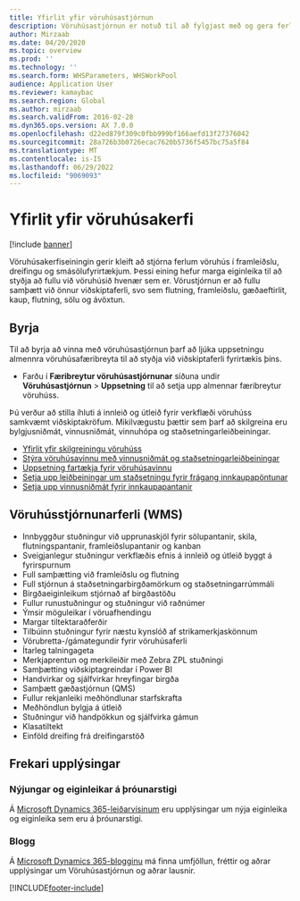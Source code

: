 ```yaml
---
title: Yfirlit yfir vöruhúsastjórnun
description: Vöruhúsastjórnun er notuð til að fylgjast með og gera ferli vöruhúsa sjálfvirk.
author: Mirzaab
ms.date: 04/20/2020
ms.topic: overview
ms.prod: ''
ms.technology: ''
ms.search.form: WHSParameters, WHSWorkPool
audience: Application User
ms.reviewer: kamaybac
ms.search.region: Global
ms.author: mirzaab
ms.search.validFrom: 2016-02-28
ms.dyn365.ops.version: AX 7.0.0
ms.openlocfilehash: d22ed879f309c0fbb999bf166aefd13f27376042
ms.sourcegitcommit: 28a726b3b0726ecac7620b5736f5457bc75a5f84
ms.translationtype: MT
ms.contentlocale: is-IS
ms.lasthandoff: 06/29/2022
ms.locfileid: "9069093"
---
```

# <a name="warehouse-management-overview"></a>Yfirlit yfir vöruhúsakerfi

[!include [banner](../includes/banner.md)]

Vöruhúsakerfiseiningin gerir kleift að stjórna ferlum vöruhús í framleiðslu, dreifingu og smásölufyrirtækjum. Þessi eining hefur marga eiginleika til að styðja að fullu við vöruhúsið hvenær sem er. Vörustjórnun er að fullu samþætt við önnur viðskiptaferli, svo sem flutning, framleiðslu, gæðaeftirlit, kaup, flutning, sölu og ávöxtun.

## <a name="get-started"></a>Byrja
Til að byrja að vinna með vöruhúsastjórnun þarf að ljúka uppsetningu almennra vöruhúsafæribreyta til að styðja við viðskiptaferli fyrirtækis þíns.

- Farðu í **Færibreytur vöruhúsastjórnunar** síðuna undir **Vöruhúsastjórnun** > **Uppsetning** til að setja upp almennar færibreytur vöruhúss.

Þú verður að stilla íhluti á innleið og útleið fyrir verkflæði vöruhúss samkvæmt viðskiptakröfum. Mikilvægustu þættir sem þarf að skilgreina eru bylgjusniðmát, vinnusniðmát, vinnuhópa og staðsetningarleiðbeiningar.

- [Yfirlit yfir skilgreiningu vöruhúss](warehouse-configuration.md)
- [Stýra vöruhúsavinnu með vinnusniðmát og staðsetningarleiðbeiningar](control-warehouse-location-directives.md)
- [Uppsetning fartækja fyrir vöruhúsavinnu](configure-mobile-devices-warehouse.md)
- [Setja upp leiðbeiningar um staðsetningu fyrir frágang innkaupapöntunar](../transportation/tasks/set-up-location-directive-purchase-order-put-away.md)
- [Setja upp vinnusniðmát fyrir innkaupapantanir](./tasks/set-up-work-template-purchase-orders.md)

## <a name="warehouse-management-processes-wms"></a>Vöruhússtjórnunarferli (WMS)
- Innbyggður stuðningur við upprunaskjöl fyrir sölupantanir, skila, flutningspantanir, framleiðslupantanir og kanban  
- Sveigjanlegur stuðningur verkflæðis efnis á innleið og útleið byggt á fyrirspurnum
- Full samþætting við framleiðslu og flutning
- Full stjórnun á staðsetningarbirgðamörkum og staðsetningarrúmmáli
- Birgðaeiginleikum stjórnað af birgðastöðu
- Fullur runustuðningur og stuðningur við raðnúmer
- Ýmsir möguleikar í vöruafhendingu
- Margar tiltektaraðferðir
- Tilbúinn stuðningur fyrir næstu kynslóð af strikamerkjaskönnum
- Vörubretta-/gámategundir fyrir vöruhúsaferli
- Ítarleg talningageta
- Merkjaprentun og merkileiðir með Zebra ZPL stuðningi
- Samþætting viðskiptagreindar í Power BI
- Handvirkar og sjálfvirkar hreyfingar birgða
- Samþætt gæðastjórnun (QMS)
- Fullur rekjanleiki meðhöndlunar starfskrafta
- Meðhöndlun bylgja á útleið
- Stuðningur við handpökkun og sjálfvirka gámun
- Klasatiltekt
- Einföld dreifing frá dreifingarstöð

## <a name="additional-resources"></a>Frekari upplýsingar
### <a name="whats-new-and-in-development"></a>Nýjungar og eiginleikar á þróunarstigi
Á [Microsoft Dynamics 365-leiðarvísinum](https://roadmap.dynamics.com/) eru upplýsingar um nýja eiginleika og eiginleika sem eru á þróunarstigi.

### <a name="blogs"></a>Blogg
Á [Microsoft Dynamics 365-blogginu](https://community.dynamics.com/b/msftdynamicsblog) má finna umfjöllun, fréttir og aðrar upplýsingar um Vöruhúsastjórnun og aðrar lausnir.


 



[!INCLUDE[footer-include](../../includes/footer-banner.md)]